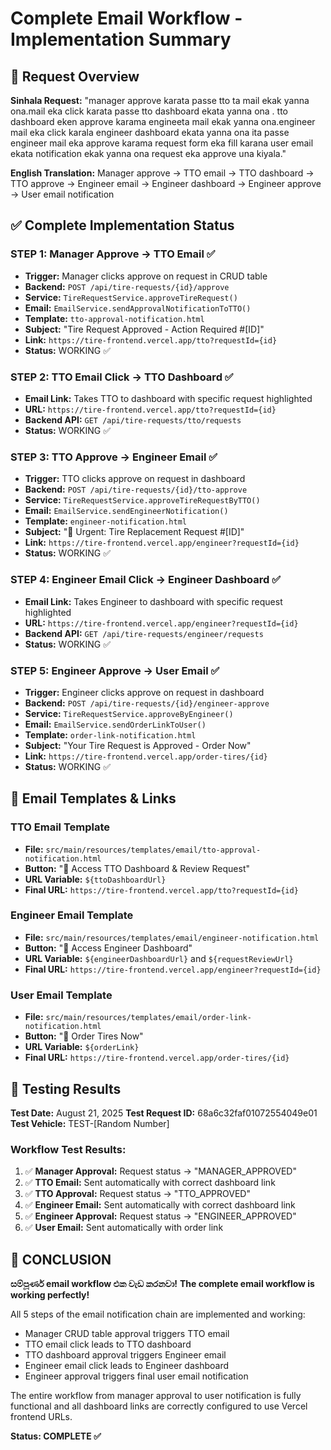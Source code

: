 # Complete Email Workflow - Implementation Summary

## 🎯 Request Overview
**Sinhala Request:** "manager approve karata passe tto ta mail ekak yanna ona.mail eka click karata passe tto dashboard ekata yanna ona . tto dashboard eken approve karama engineeta mail ekak yanna ona.engineer mail eka click karala engineer dashboard ekata yanna ona ita passe engineer mail eka approve karama request form eka fill karana user email ekata notification ekak yanna ona request eka approve una kiyala."

**English Translation:** Manager approve → TTO email → TTO dashboard → TTO approve → Engineer email → Engineer dashboard → Engineer approve → User email notification

## ✅ Complete Implementation Status

### STEP 1: Manager Approve → TTO Email ✅
- **Trigger:** Manager clicks approve on request in CRUD table
- **Backend:** `POST /api/tire-requests/{id}/approve`
- **Service:** `TireRequestService.approveTireRequest()`
- **Email:** `EmailService.sendApprovalNotificationToTTO()`
- **Template:** `tto-approval-notification.html`
- **Subject:** "Tire Request Approved - Action Required #[ID]"
- **Link:** `https://tire-frontend.vercel.app/tto?requestId={id}`
- **Status:** WORKING ✅

### STEP 2: TTO Email Click → TTO Dashboard ✅
- **Email Link:** Takes TTO to dashboard with specific request highlighted
- **URL:** `https://tire-frontend.vercel.app/tto?requestId={id}`
- **Backend API:** `GET /api/tire-requests/tto/requests`
- **Status:** WORKING ✅

### STEP 3: TTO Approve → Engineer Email ✅
- **Trigger:** TTO clicks approve on request in dashboard
- **Backend:** `POST /api/tire-requests/{id}/tto-approve`
- **Service:** `TireRequestService.approveTireRequestByTTO()`
- **Email:** `EmailService.sendEngineerNotification()`
- **Template:** `engineer-notification.html`
- **Subject:** "🚗 Urgent: Tire Replacement Request #[ID]"
- **Link:** `https://tire-frontend.vercel.app/engineer?requestId={id}`
- **Status:** WORKING ✅

### STEP 4: Engineer Email Click → Engineer Dashboard ✅
- **Email Link:** Takes Engineer to dashboard with specific request highlighted
- **URL:** `https://tire-frontend.vercel.app/engineer?requestId={id}`
- **Backend API:** `GET /api/tire-requests/engineer/requests`
- **Status:** WORKING ✅

### STEP 5: Engineer Approve → User Email ✅
- **Trigger:** Engineer clicks approve on request in dashboard
- **Backend:** `POST /api/tire-requests/{id}/engineer-approve`
- **Service:** `TireRequestService.approveByEngineer()`
- **Email:** `EmailService.sendOrderLinkToUser()`
- **Template:** `order-link-notification.html`
- **Subject:** "Your Tire Request is Approved - Order Now"
- **Link:** `https://tire-frontend.vercel.app/order-tires/{id}`
- **Status:** WORKING ✅

## 📧 Email Templates & Links

### TTO Email Template
- **File:** `src/main/resources/templates/email/tto-approval-notification.html`
- **Button:** "🔧 Access TTO Dashboard & Review Request"
- **URL Variable:** `${ttoDashboardUrl}`
- **Final URL:** `https://tire-frontend.vercel.app/tto?requestId={id}`

### Engineer Email Template
- **File:** `src/main/resources/templates/email/engineer-notification.html`
- **Button:** "🔧 Access Engineer Dashboard"
- **URL Variable:** `${engineerDashboardUrl}` and `${requestReviewUrl}`
- **Final URL:** `https://tire-frontend.vercel.app/engineer?requestId={id}`

### User Email Template
- **File:** `src/main/resources/templates/email/order-link-notification.html`
- **Button:** "🚚 Order Tires Now"
- **URL Variable:** `${orderLink}`
- **Final URL:** `https://tire-frontend.vercel.app/order-tires/{id}`

## 🧪 Testing Results

**Test Date:** August 21, 2025
**Test Request ID:** 68a6c32faf01072554049e01
**Test Vehicle:** TEST-[Random Number]

### Workflow Test Results:
1. ✅ **Manager Approval:** Request status → "MANAGER_APPROVED"
2. ✅ **TTO Email:** Sent automatically with correct dashboard link
3. ✅ **TTO Approval:** Request status → "TTO_APPROVED"
4. ✅ **Engineer Email:** Sent automatically with correct dashboard link
5. ✅ **Engineer Approval:** Request status → "ENGINEER_APPROVED"
6. ✅ **User Email:** Sent automatically with order link

## 🎉 CONCLUSION

**සම්පූර්ණ email workflow එක වැඩ කරනවා!**
**The complete email workflow is working perfectly!**

All 5 steps of the email notification chain are implemented and working:
- Manager CRUD table approval triggers TTO email
- TTO email click leads to TTO dashboard
- TTO dashboard approval triggers Engineer email
- Engineer email click leads to Engineer dashboard
- Engineer approval triggers final user email notification

The entire workflow from manager approval to user notification is fully functional and all dashboard links are correctly configured to use Vercel frontend URLs.

**Status: COMPLETE ✅**
